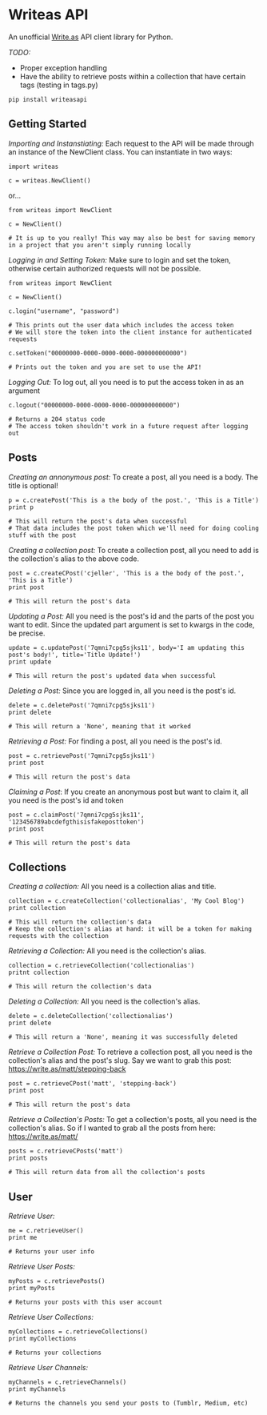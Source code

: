 # Writeas API
An unofficial [Write.as](https://write.as) API client library for Python.

_TODO:_
- Proper exception handling
- Have the ability to retrieve posts within a collection that have certain tags (testing in tags.py)

```
pip install writeasapi
```

## **Getting Started**

_Importing and Instanstiating:_
Each request to the API will be made through an instance of the NewClient class. You can instantiate in two ways:

```
import writeas

c = writeas.NewClient()

```
or...

```
from writeas import NewClient

c = NewClient()

# It is up to you really! This way may also be best for saving memory in a project that you aren't simply running locally
```


_Logging in and Setting Token:_
Make sure to login and set the token, otherwise certain authorized requests will not be possible.

```
from writeas import NewClient

c = NewClient()

c.login("username", "password")

# This prints out the user data which includes the access token
# We will store the token into the client instance for authenticated requests

c.setToken("00000000-0000-0000-0000-000000000000")

# Prints out the token and you are set to use the API!
```

_Logging Out:_
To log out, all you need is to put the access token in as an argument

```
c.logout("00000000-0000-0000-0000-000000000000")

# Returns a 204 status code
# The access token shouldn't work in a future request after logging out
```

## **Posts**

_Creating an annonymous post:_
To create a post, all you need is a body. The title is optional!

```
p = c.createPost('This is a the body of the post.', 'This is a Title')
print p

# This will return the post's data when successful
# That data includes the post token which we'll need for doing cooling stuff with the post
```
_Creating a collection post:_
To create a collection post, all you need to add is the collection's alias to the above code.
```
post = c.createCPost('cjeller', 'This is a the body of the post.', 'This is a Title')
print post

# This will return the post's data 
```


_Updating a Post:_
All you need is the post's id and the parts of the post you want to edit. Since the updated part argument is set to kwargs in the code, be precise.

```
update = c.updatePost('7qmni7cpg5sjks11', body='I am updating this post's body!', title='Title Update!')
print update

# This will return the post's updated data when successful
```

_Deleting a Post:_
Since you are logged in, all you need is the post's id.

```
delete = c.deletePost('7qmni7cpg5sjks11')
print delete

# This will return a 'None', meaning that it worked
```


_Retrieving a Post:_
For finding a post, all you need is the post's id.

```
post = c.retrievePost('7qmni7cpg5sjks11')
print post

# This will return the post's data
```

_Claiming a Post_:
If you create an anonymous post but want to claim it, all you need is the post's id and token

```
post = c.claimPost('7qmni7cpg5sjks11', '123456789abcdefgthisisfakeposttoken')
print post

# This will return the post's data
```


## **Collections**

_Creating a collection:_ 
All you need is a collection alias and title.

```
collection = c.createCollection('collectionalias', 'My Cool Blog')
print collection

# This will return the collection's data
# Keep the collection's alias at hand: it will be a token for making requests with the collection
```

_Retrieving a Collection:_
All you need is the collection's alias.

```
collection = c.retrieveCollection('collectionalias')
pritnt collection

# This will return the collection's data
```

_Deleting a Collection:_
All you need is the collection's alias.

```
delete = c.deleteCollection('collectionalias')
print delete

# This will return a 'None', meaning it was successfully deleted
```

_Retrieve a Collection Post:_
To retrieve a collection post, all you need is the collection's alias and the post's slug. Say we want to grab this post: https://write.as/matt/stepping-back

```
post = c.retrieveCPost('matt', 'stepping-back')
print post

# This will return the post's data 
```

_Retrieve a Collection's Posts:_
To get a collection's posts, all you need is the collection's alias. So if I wanted to grab all the posts from here: https://write.as/matt/

```
posts = c.retrieveCPosts('matt')
print posts

# This will return data from all the collection's posts
```

## **User**

_Retrieve User:_

```
me = c.retrieveUser()
print me

# Returns your user info 
```
_Retrieve User Posts:_

```
myPosts = c.retrievePosts()
print myPosts

# Returns your posts with this user account
```

_Retrieve User Collections:_

```
myCollections = c.retrieveCollections()
print myCollections

# Returns your collections
```

_Retrieve User Channels:_

```
myChannels = c.retrieveChannels()
print myChannels

# Returns the channels you send your posts to (Tumblr, Medium, etc)
```
